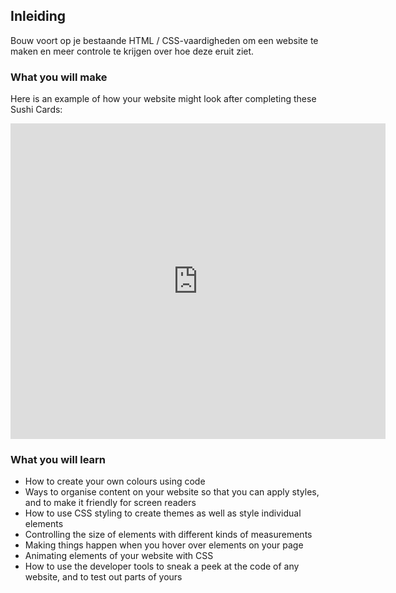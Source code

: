 ## Inleiding

Bouw voort op je bestaande HTML / CSS-vaardigheden om een ​​website te maken en meer controle te krijgen over hoe deze eruit ziet.

### What you will make

Here is an example of how your website might look after completing these Sushi Cards:

<div class="trinket">
  <iframe src="https://trinket.io/embed/html/0e7f7e6713?outputOnly=true&start=result" width="600" height="505" frameborder="0" marginwidth="0" marginheight="0" allowfullscreen>
  </iframe>
</div>

### What you will learn

- How to create your own colours using code
- Ways to organise content on your website so that you can apply styles, and to make it friendly for screen readers
- How to use CSS styling to create themes as well as style individual elements
- Controlling the size of elements with different kinds of measurements
- Making things happen when you hover over elements on your page
- Animating elements of your website with CSS
- How to use the developer tools to sneak a peek at the code of any website, and to test out parts of yours